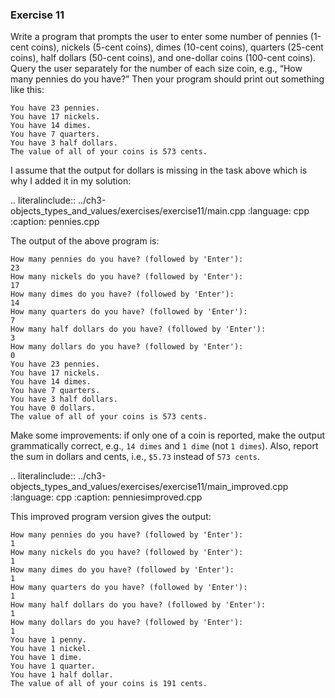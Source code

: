 ### Exercise 11

Write a program that prompts the user to enter some number of pennies (1-cent coins), nickels (5-cent coins), 
dimes (10-cent coins), quarters (25-cent coins), half dollars (50-cent coins), and one-dollar coins (100-cent coins). 
Query the user separately for the number of each size coin, e.g., “How many pennies do you have?” 
Then your program should print out something like this:

```
You have 23 pennies.
You have 17 nickels.
You have 14 dimes.
You have 7 quarters.
You have 3 half dollars.
The value of all of your coins is 573 cents.
```

I assume that the output for dollars is missing in the task above which is why I added it in my solution:

.. literalinclude:: ../ch3-objects_types_and_values/exercises/exercise11/main.cpp
   :language: cpp
   :caption: pennies.cpp

The output of the above program is:

``` 
How many pennies do you have? (followed by 'Enter'):
23
How many nickels do you have? (followed by 'Enter'):
17
How many dimes do you have? (followed by 'Enter'):
14
How many quarters do you have? (followed by 'Enter'):
7
How many half dollars do you have? (followed by 'Enter'):
3
How many dollars do you have? (followed by 'Enter'):
0
You have 23 pennies.
You have 17 nickels.
You have 14 dimes.
You have 7 quarters.
You have 3 half dollars.
You have 0 dollars.
The value of all of your coins is 573 cents.
```


Make some improvements: if only one of a coin is reported, make the output grammatically correct, 
e.g., `14 dimes` and `1 dime` (not `1 dimes`). Also, report the sum in dollars and cents, i.e., `$5.73` instead of `573 cents`.


.. literalinclude:: ../ch3-objects_types_and_values/exercises/exercise11/main_improved.cpp
   :language: cpp
   :caption: penniesimproved.cpp


This improved program version gives the output:

```
How many pennies do you have? (followed by 'Enter'):
1
How many nickels do you have? (followed by 'Enter'):
1
How many dimes do you have? (followed by 'Enter'):
1
How many quarters do you have? (followed by 'Enter'):
1
How many half dollars do you have? (followed by 'Enter'):
1
How many dollars do you have? (followed by 'Enter'):
1
You have 1 penny.
You have 1 nickel.
You have 1 dime.
You have 1 quarter.
You have 1 half dollar.
The value of all of your coins is 191 cents.
```
